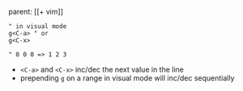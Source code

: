 parent: [[+ vim]]

```vim
" in visual mode
g<C-a> " or
g<C-x>

" 0 0 0 => 1 2 3
```

- `<C-a>` and `<C-x>` inc/dec the next value in the line
- prepending `g` on a range in visual mode will inc/dec sequentially